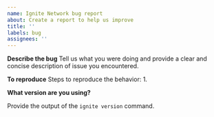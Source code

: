 ```yaml
---
name: Ignite Network bug report
about: Create a report to help us improve
title: ''
labels: bug
assignees: ''
---
```


**Describe the bug**
Tell us what you were doing and provide a clear and concise description of issue you encountered.

**To reproduce**
Steps to reproduce the behavior:
1.

**What version are you using?**

Provide the output of the `ignite version` command.
